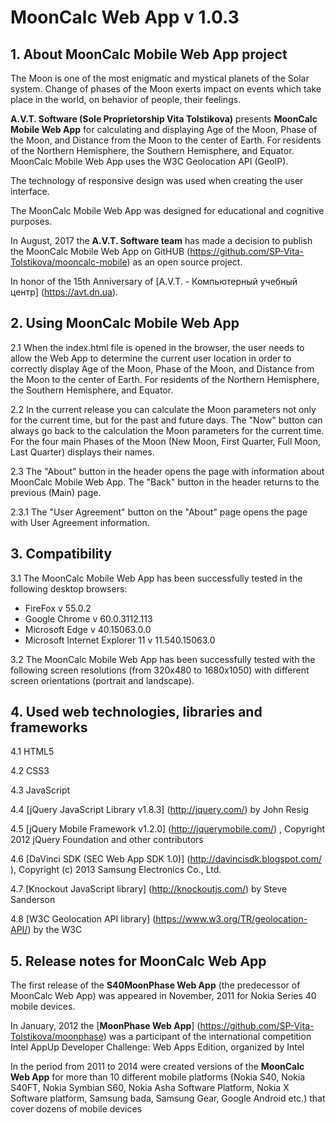 # MoonCalc Web App v 1.0.3 


## 1. About MoonCalc Mobile Web App project

The Moon is one of the most enigmatic and mystical planets of the Solar system. Change of phases of the Moon exerts impact on events which take place in the world, on behavior of people, their feelings.

**A.V.T. Software (Sole Proprietorship Vita Tolstikova)** presents **MoonCalc Mobile Web App** for calculating and displaying Age of the Moon, Phase of the Moon, and Distance from the Moon to the center of Earth. For residents of the Northern Hemisphere, the Southern Hemisphere, and Equator. MoonCalc Mobile Web App uses the W3C Geolocation API (GeoIP). 

The technology of responsive design was used when creating the user interface.

The MoonCalc Mobile Web App was designed for educational and cognitive purposes.

In August, 2017 the **A.V.T. Software team** has made a decision to publish the MoonCalc Mobile Web App on GitHUB (https://github.com/SP-Vita-Tolstikova/mooncalc-mobile) as an open source project.

In honor of the 15th Anniversary of [A.V.T. - Компьютерный учебный центр] (https://avt.dn.ua).


## 2. Using MoonCalc Mobile Web App

2.1 When the index.html file is opened in the browser, the user needs to allow the Web App to determine the current user location in order to correctly display Age of the Moon, Phase of the Moon, and Distance from the Moon to the center of Earth. For residents of the Northern Hemisphere, the Southern Hemisphere, and Equator.

2.2 In the current release you can calculate the Moon parameters not only for the current time, but for the past and future days. The "Now" button can always go back to the calculation the Moon parameters for the current time. For the four main Phases of the Moon (New Moon, First Quarter, Full Moon, Last Quarter) displays their names.

2.3 The "About" button in the header opens the page with information about MoonCalc Mobile Web App. The "Back" button in the header returns to the previous (Main) page.

2.3.1 The "User Agreement" button on the "About" page opens the page with User Agreement information.

## 3. Compatibility

3.1 The MoonCalc Mobile Web App has been successfully tested in the following desktop browsers:
* FireFox v 55.0.2
* Google Chrome v 60.0.3112.113
* Microsoft Edge v 40.15063.0.0
* Microsoft Internet Explorer 11 v 11.540.15063.0

3.2 The MoonCalc Mobile Web App has been successfully tested with the following screen resolutions (from 320x480 to 1680x1050) with different screen orientations (portrait and landscape).


## 4. Used web technologies, libraries and frameworks

4.1 HTML5

4.2 CSS3

4.3 JavaScript

4.4 [jQuery JavaScript Library v1.8.3] (http://jquery.com/) by John Resig

4.5 [jQuery Mobile Framework v1.2.0] (http://jquerymobile.com/) , Copyright 2012 jQuery Foundation and other contributors

4.6 [DaVinci SDK (SEC Web App SDK 1.0)] (http://davincisdk.blogspot.com/ ), Copyright (c) 2013 Samsung Electronics Co., Ltd.

4.7 [Knockout JavaScript library] (http://knockoutjs.com/) by Steve Sanderson

4.8 [W3C Geolocation API library] (https://www.w3.org/TR/geolocation-API/) by the W3C



## 5. Release notes for MoonCalc Web App

The first release of the **S40MoonPhase Web App** (the predecessor of MoonCalc Web App) was appeared in November, 2011 for Nokia Series 40 mobile devices.

In January, 2012 the [**MoonPhase Web App**] (https://github.com/SP-Vita-Tolstikova/moonphase) was a participant of the international competition Intel AppUp Developer Challenge: Web Apps Edition, organized by Intel

In the period from 2011 to 2014 were created versions of the **MoonCalc Web App** for more than 10 different mobile platforms (Nokia S40, Nokia S40FT, Nokia Symbian S60, Nokia Asha Software Platform, Nokia X Software platform, Samsung bada, Samsung Gear, Google Android etc.) that cover dozens of mobile devices
